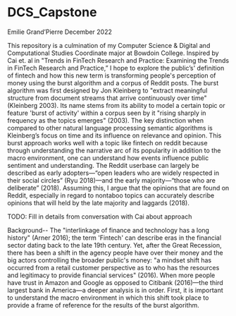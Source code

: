 # DCS_Capstone
Emilie Grand’Pierre
December 2022

This repository is a culmination of my Computer Science & Digital and Computational Studies Coordinate major at Bowdoin College. Inspired by Cai et. al in "Trends in FinTech Research and Practice: Examining the Trends in FinTech Research and Practice,” I hope to explore the public’s' definition of fintech and how this new term is transforming people's perception of money using the burst algorithm and a corpus of Reddit posts. 
The burst algorithm was first designed by Jon Kleinberg to "extract meaningful structure from document streams that arrive continuously over time" (Kleinberg 2003). Its name stems from its ability to model a certain topic or feature 'burst of activity' within a corpus seen by it "rising sharply in frequency as the topics emerges" (2003). The key distinction when compared to other natural language processing semantic algorithms is Kleinberg’s focus on time and its influence on relevance and opinion. This burst approach works well with a topic like fintech on reddit because through understanding the narrative arc of its popularity in addition to the macro environment, one can understand how events influence public sentiment and understanding. The Reddit userbase can largely be described as early adopters—“open leaders who are widely respected in their social circles” (Ryu 2018)—and the early majority—“those who are deliberate” (2018). Assuming this, I argue that the opinions that are found on Reddit, especially in regard to nontaboo topics can accurately describe opinions that will held by the late majority and laggards (2018). 

TODO: Fill in details from conversation with Cai about approach 


Background--
The "interlinkage of finance and technology has a long history" (Arner 2016); the term 'Fintech' can describe eras in the financial sector dating back to the late 19th century. Yet, after the Great Recession, there has been a shift in the agency people have over their money and the big actors controlling the broader public's money: "a mindset shift has occurred from a retail customer perspective as to who has the resources and legitimacy to provide financial services" (2016). When more people have trust in Amazon and Google as opposed to Citibank (2016)—the third largest bank in America—a deeper analysis is in order. First, it is important to understand the macro environment in which this shift took place to provide a frame of reference for the results of the burst algorithm. 
